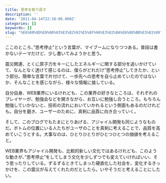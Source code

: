 ```yaml
---
title: 思考を取り戻す
description: ''
date: '2011-04-14T22:38:06.000Z'
categories: []
keywords: []
slug: "%E6%80%9D%E8%80%83%E3%82%92%E5%8F%96%E3%82%8A%E6%88%BB%E3%81%99"
---
```

ここのところ、”思考停止”という言葉が、マイブームになりつつある。普段は書かないテーマだけど、少し書いてみようかと思う。

震災関連、とくに原子力をキーにしたエネルギーに関する部分を追いかけていて、なんとなく透けて感じるのは、僕らがどれだけ”思考停止”してきたか、という部分。簡単な言葉で片付けて、一歩先への思考を自ら止めていたのではないか、そんなことを感じながら、様々な情報に接している。

自分自身、WEB業界にいるけれども、この業界の好きなところは、それぞれのプレイヤーが、勉強会などを開きながら、お互いに勉強し合うところ。もちろん勉強していかないと、技術の流れにおいていかれるという側面もあるのだけれども。自分を磨き、ユーザーのために、真剣に品質に向き合っていく。

そして、このブログでもたまにとりあげる、アジャイル開発も同じようなものだ。ボトムの位置にいる人たちがユーザのことを真剣に考えることで、品質を高めていこうとする。大事なのは、ひとりひとりがひとつひとつの価値を考えること。

WEB業界もアジャイル開発も、比較的新しい文化ではあるけれども、このような動きが、”思考停止”をしてしまう文化を少しずつでも変えていければいい、そう思ったりしている。ずるずるときてしまった硬直化した社会を、変化するきっかけを、この震災が与えてくれたのだとしたら。いやそうだと考えることにしたい。